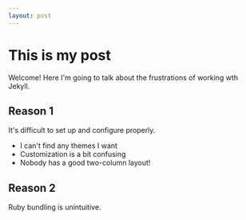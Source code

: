 ```yaml
---
layout: post
---
```


# This is my post

Welcome! Here I'm going to talk about the frustrations of working wth Jekyll.

## Reason 1

It's difficult to set up and configure properly.
- I can't find any themes I want
- Customization is a bit confusing
- Nobody has a good two-column layout!

## Reason 2

Ruby bundling is unintuitive.